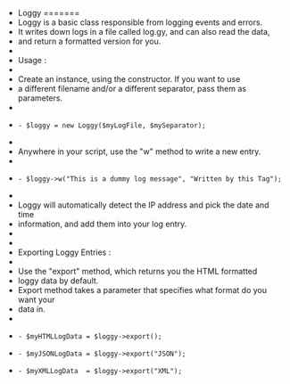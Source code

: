  * Loggy
=======
 * Loggy is a basic class responsible from logging events and errors.
 * It writes down logs in a file called log.gy, and can also read the data,
 * and return a formatted version for you.
 *
 * Usage :
 * 
 * Create an instance, using the constructor. If you want to use 
 * a different filename and/or a different separator, pass them as parameters.
 * 
 *     - $loggy = new Loggy($myLogFile, $mySeparator);
 * 
 * Anywhere in your script, use the "w" method to write a new entry.
 * 
 *     - $loggy->w("This is a dummy log message", "Written by this Tag");
 * 
 * Loggy will automatically detect the IP address and pick the date and time
 * information, and add them into your log entry.
 * 
 * 
 * Exporting Loggy Entries :
 * 
 * Use the "export" method, which returns you the HTML formatted 
 * loggy data by default.
 * Export method takes a parameter that specifies what format do you want your
 * data in.
 * 
 *     - $myHTMLLogData = $loggy->export();
 *     - $myJSONLogData = $loggy->export("JSON");
 *     - $myXMLLogData  = $loggy->export("XML");

